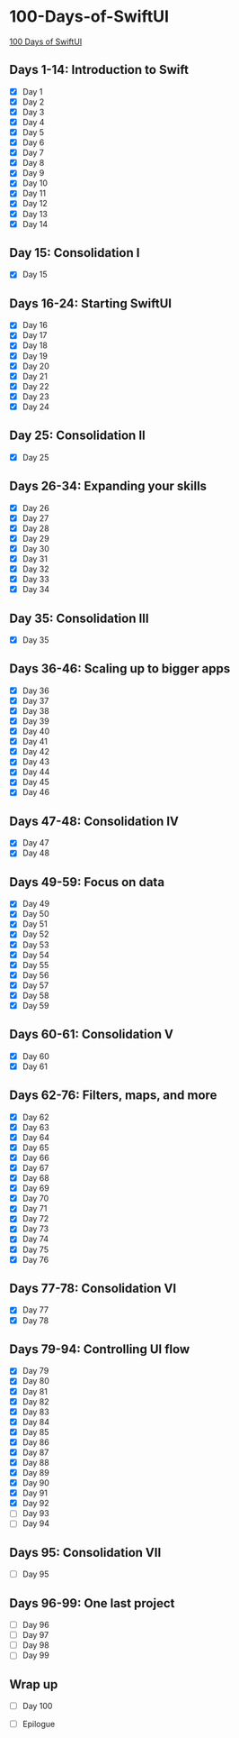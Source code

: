 # 100-Days-of-SwiftUI

[100 Days of SwiftUI](https://www.hackingwithswift.com/100/swiftui)

## Days 1-14: Introduction to Swift

- [x] Day 1
- [x] Day 2
- [x] Day 3
- [x] Day 4
- [x] Day 5
- [x] Day 6
- [x] Day 7
- [x] Day 8
- [x] Day 9
- [x] Day 10
- [x] Day 11
- [x] Day 12
- [x] Day 13
- [x] Day 14

## Day 15: Consolidation I

- [x] Day 15

## Days 16-24: Starting SwiftUI

- [x] Day 16
- [x] Day 17
- [x] Day 18
- [x] Day 19
- [x] Day 20
- [x] Day 21
- [x] Day 22
- [x] Day 23
- [x] Day 24

## Day 25: Consolidation II

- [x] Day 25

## Days 26-34: Expanding your skills

- [x] Day 26
- [x] Day 27
- [x] Day 28
- [x] Day 29
- [x] Day 30
- [x] Day 31
- [x] Day 32
- [x] Day 33
- [x] Day 34

## Day 35: Consolidation III

- [x] Day 35

## Days 36-46: Scaling up to bigger apps

- [x] Day 36
- [x] Day 37
- [x] Day 38
- [x] Day 39
- [x] Day 40
- [x] Day 41
- [x] Day 42
- [x] Day 43
- [x] Day 44
- [x] Day 45
- [x] Day 46

## Days 47-48: Consolidation IV

- [x] Day 47
- [x] Day 48

## Days 49-59: Focus on data

- [x] Day 49
- [x] Day 50
- [x] Day 51
- [x] Day 52
- [x] Day 53
- [x] Day 54
- [x] Day 55
- [x] Day 56
- [x] Day 57
- [x] Day 58
- [x] Day 59

## Days 60-61: Consolidation V

- [x] Day 60
- [x] Day 61

## Days 62-76: Filters, maps, and more

- [x] Day 62
- [x] Day 63
- [x] Day 64
- [x] Day 65
- [x] Day 66
- [x] Day 67
- [x] Day 68
- [x] Day 69
- [x] Day 70
- [x] Day 71
- [x] Day 72
- [x] Day 73
- [x] Day 74
- [x] Day 75
- [x] Day 76

## Days 77-78: Consolidation VI

- [x] Day 77
- [x] Day 78

## Days 79-94: Controlling UI flow

- [x] Day 79
- [x] Day 80
- [x] Day 81
- [x] Day 82
- [x] Day 83
- [x] Day 84
- [x] Day 85
- [x] Day 86
- [x] Day 87
- [x] Day 88
- [x] Day 89
- [x] Day 90
- [x] Day 91
- [x] Day 92
- [ ] Day 93
- [ ] Day 94

## Days 95: Consolidation VII

- [ ] Day 95

## Days 96-99: One last project

- [ ] Day 96
- [ ] Day 97
- [ ] Day 98
- [ ] Day 99

## Wrap up

- [ ] Day 100
- [ ] Epilogue

